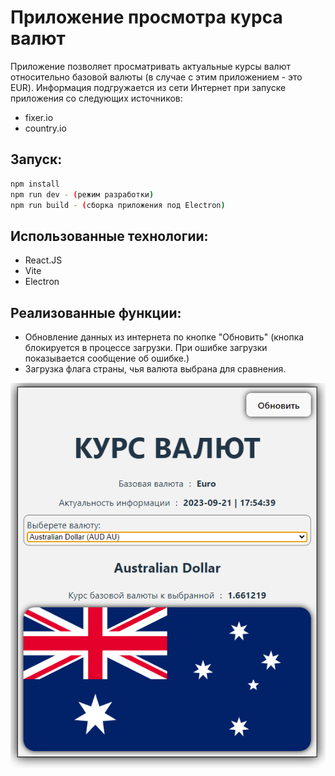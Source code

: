 # Приложение просмотра курса валют
Приложение позволяет просматривать актуальные курсы валют относительно базовой валюты (в случае с этим приложением - это EUR).
Информация подгружается из сети Интернет при запуске приложения со следующих источников: 
- fixer.io
- country.io

## Запуск:
```sh
npm install
npm run dev - (режим разработки)
npm run build - (сборка приложения под Electron)
```


## Использованные технологии:
- React.JS
- Vite
- Electron

## Реализованные функции:
- Обновление данных из интернета по кнопке "Обновить" (кнопка блокируется в процессе загрузки. При ошибке загрузки показывается сообщение об ошибке.)
- Загрузка флага страны, чья валюта выбрана для сравнения.

![img.png](public/screenshot.png)

